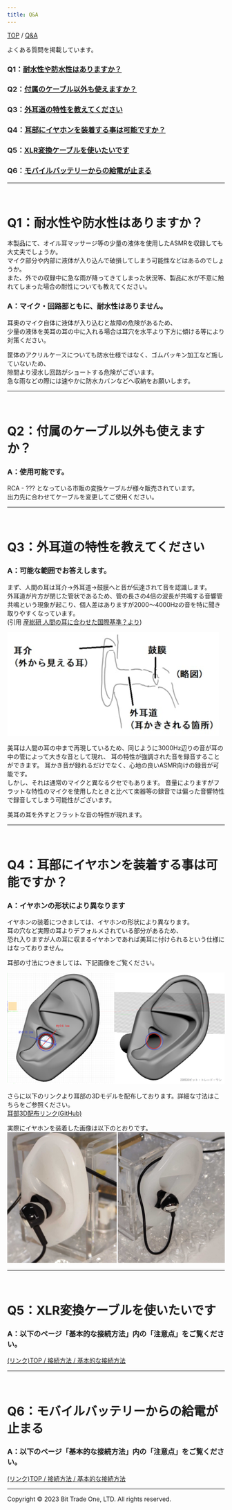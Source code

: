 ```yaml
---
title: Q&A
---
```


<head>
  <link rel="stylesheet" href="style.css">
  <script src="https://code.jquery.com/jquery-3.6.0.min.js"></script>
  <script>
    $(document).ready(function() {
      $('a[href^="#"], h[href^="#"]').click(function(e) {
        e.preventDefault();  // デフォルトのアクションを防止
        var speed = 750; // スクロールスピード（ミリ秒）
        var href = $(this).attr("href");
        var target = $(href == "#" || href == "" ? "html" : href);
        var position = target.offset().top;

        // history.pushStateを使ってURLを変更
        history.pushState(null, null, href);

        $("html, body").animate({scrollTop:position}, speed, "swing");
        return false;
      });
    });
  </script>
</head>



 [TOP](index.md) / [Q&A](1100_FAQ.md)  


 よくある質問を掲載しています。  

### Q1：<a href="#BMMFAQ1">耐水性や防水性はありますか？</a>
### Q2：<a href="#BMMFAQ2">付属のケーブル以外も使えますか？</a>
### Q3：<a href="#BMMFAQ3">外耳道の特性を教えてください</a>
### Q4：<a href="#BMMFAQ4">耳部にイヤホンを装着する事は可能ですか？</a>
### Q5：<a href="#BMMFAQ5">XLR変換ケーブルを使いたいです</a>
### Q6：<a href="#BMMFAQ6">モバイルバッテリーからの給電が止まる</a>



---
<br>
<h1 id="BMMFAQ1">Q1：耐水性や防水性はありますか？</h1>

本製品にて、オイル耳マッサージ等の少量の液体を使用したASMRを収録しても大丈夫でしょうか。  
マイク部分や内部に液体が入り込んで破損してしまう可能性などはあるのでしょうか。  
また、外での収録中に急な雨が降ってきてしまった状況等、製品に水が不意に触れてしまった場合の耐性についても教えてください。  

### A：マイク・回路部ともに、耐水性はありません。

耳奥のマイク自体に液体が入り込むと故障の危険があるため、  
少量の液体を美耳の耳の中に入れる場合は耳穴を水平より下方に傾ける等により対策ください。  
  
筐体のアクリルケースについても防水仕様ではなく、ゴムパッキン加工など施していないため、  
隙間より浸水し回路がショートする危険がございます。  
急な雨などの際には速やかに防水カバンなどへ収納をお願いします。  
  
---
<br>
<h1 id="BMMFAQ2">Q2：付属のケーブル以外も使えますか？ </h1>

### A：使用可能です。  

RCA - ??? となっている市販の変換ケーブルが様々販売されています。  
出力先に合わせてケーブルを変更してご使用ください。

---

<br>
<h1 id="BMMFAQ3">Q3：外耳道の特性を教えてください </h1>

### A：可能な範囲でお答えします。  
まず、人間の耳は耳介→外耳道→鼓膜へと音が伝達されて音を認識します。  
外耳道が片方が閉じた管状であるため、管の長さの4倍の波長が共鳴する音響管共鳴という現象が起こり、個人差はありますが2000〜4000Hzの音を特に聞き取りやすくなっています。  
(引用 [産総研 人間の耳に合わせた国際基準？より](https://www.aist.go.jp/science_town/living/living_10/living_10_02.html))  

<img src="images/52fde73ed31c1acc1d0a5b5fe1ebd0e82cee8af2515bb784c82e8bfb5084a239.png" alt="faqPicture1" height="240">

美耳は人間の耳の中まで再現しているため、同じように3000Hz辺りの音が耳の中の管によって大きな音として現れ、
耳の特性が強調された音を録音することができます。
耳かき音が録れるだけでなく、心地の良いASMR向けの録音が可能です。  
しかし、それは通常のマイクと異なるクセでもあります。
音量によりますがフラットな特性のマイクを使用したときと比べて楽器等の録音では偏った音響特性で録音してしまう可能性がございます。

美耳の耳を外すとフラットな音の特性が現れます。

---

<br>
<h1 id="BMMFAQ4">Q4：耳部にイヤホンを装着する事は可能ですか？ </h1>

### A：イヤホンの形状により異なります  

イヤホンの装着につきましては、イヤホンの形状により異なります。  
耳の穴など実際の耳よりデフォルメされている部分があるため、  
恐れ入りますが人の耳に収まるイヤホンであれば美耳に付けられるという仕様にはなっておりません。  

耳部の寸法につきましては、下記画像をご覧ください。   

![faqPicture2](images/a0c37b0a0fc23ed7b00c2525b4742e56f64979f661fe3556256280dac3423856.png)  

さらに以下のリンクより耳部の3Dモデルを配布しております。詳細な寸法はこちらをご参照ください。  
[耳部3D配布リンク(GitHub)](https://github.com/bit-trade-one/ADBMM/tree/master/mimi_ear3D)

実際にイヤホンを装着した画像は以下のとおりです。
![faqPicture3](images/5596aad57b9c213a3c158ef4e653b108c4c88c0af42a8fce9ec6e7d438973839.png)  

---

<br>
<h1 id="BMMFAQ5">Q5：XLR変換ケーブルを使いたいです </h1>

### A：以下のページ「基本的な接続方法」内の「注意点」をご覧ください。    

[(リンク)TOP / 接続方法 / 基本的な接続方法](https://bit-trade-one.github.io/ADBMM/03BASIC_Connect.html)  

---

<br>
<h1 id="BMMFAQ6">Q6：モバイルバッテリーからの給電が止まる </h1>

### A：以下のページ「基本的な接続方法」内の「注意点」をご覧ください。    

[(リンク)TOP / 接続方法 / 基本的な接続方法](https://bit-trade-one.github.io/ADBMM/03BASIC_Connect.html)  

---

  <footer>
    <p>Copyright © 2023 Bit Trade One, LTD. All rights reserved.</p>
  </footer>
